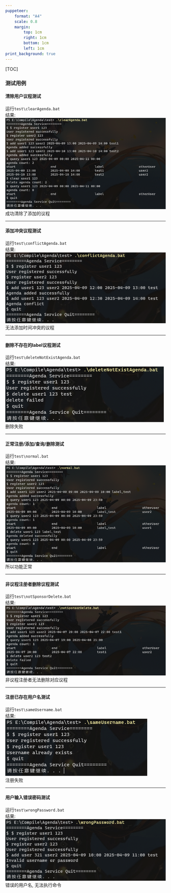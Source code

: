 ```yaml
---
puppeteer:
    format: "A4"
    scale: 0.8
    margin:
        top: 1cm
        right: 1cm
        bottom: 1cm
        left: 1cm
print_background: true
---
```


[TOC]

### 测试用例  

#### 清除用户议程测试  
运行`test\clearAgenda.bat`  
结果:  
![](img/clear.png)  
成功清除了添加的议程  

---

#### 添加冲突议程测试  
运行`test\conflictAgenda.bat`  
结果:  
![](img/conflict.png)  
无法添加时间冲突的议程

---

#### 删除不存在的label议程测试  
运行`test\deleteNotExistAgenda.bat`  
结果:  
![](img/deleteNotExist.png)  
删除失败

---

#### 正常注册/添加/查询/删除测试  
运行`test\normal.bat`  
结果:  
![](img/normal.png) 
所以功能正常

---

#### 非议程注册者删除议程测试  
运行`test\notSponsorDelete.bat`  
结果:  
![](img/notSponsorDelete.png)  
非议程注册者无法删除对应议程

---

#### 注册已存在用户名测试  
运行`test\sameUsername.bat`  
结果:  
![](img/sameUsername.png)  
注册失败

---

#### 用户输入错误密码测试  
运行`test\wrongPassword.bat`  
结果:  
![](img/wrongPassword.png)   
错误的用户名, 无法执行命令
